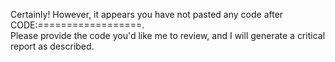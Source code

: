 Certainly! However, it appears you have not pasted any code after CODE:==================.  
Please provide the code you'd like me to review, and I will generate a critical report as described.
